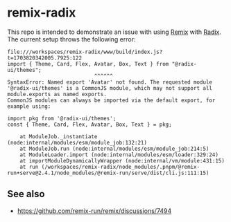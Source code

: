 # remix-radix

This repo is intended to demonstrate an issue with using [Remix](https://remix.run) with [Radix](https://radix-ui.com). The current setup throws the following error:

```
file:///workspaces/remix-radix/www/build/index.js?t=1703820342005.7925:122
import { Theme, Card, Flex, Avatar, Box, Text } from "@radix-ui/themes";
                            ^^^^^^
SyntaxError: Named export 'Avatar' not found. The requested module '@radix-ui/themes' is a CommonJS module, which may not support all module.exports as named exports.
CommonJS modules can always be imported via the default export, for example using:

import pkg from '@radix-ui/themes';
const { Theme, Card, Flex, Avatar, Box, Text } = pkg;

    at ModuleJob._instantiate (node:internal/modules/esm/module_job:132:21)
    at ModuleJob.run (node:internal/modules/esm/module_job:214:5)
    at ModuleLoader.import (node:internal/modules/esm/loader:329:24)
    at importModuleDynamicallyWrapper (node:internal/vm/module:431:15)
    at run (/workspaces/remix-radix/node_modules/.pnpm/@remix-run+serve@2.4.1/node_modules/@remix-run/serve/dist/cli.js:111:15)
```

## See also
- https://github.com/remix-run/remix/discussions/7494